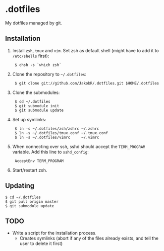 .dotfiles
=========

My dotfiles managed by git.


Installation
------------

1. Install `zsh`, `tmux` and `vim`. Set zsh as default shell (might have to add it to `/etc/shells` first):

        $ chsh -s `which zsh`

2. Clone the repository to `~/.dotfiles`:

        $ git clone git://github.com/JakobR/.dotfiles.git $HOME/.dotfiles

3. Clone the submodules:

        $ cd ~/.dotfiles
        $ git submodule init
        $ git submodule update

4. Set up symlinks:

        $ ln -s ~/.dotfiles/zsh/zshrc ~/.zshrc
        $ ln -s ~/.dotfiles/tmux.conf ~/.tmux.conf
        $ ln -s ~/.dotfiles/vimrc     ~/.vimrc

5. When connecting over ssh, sshd should accept the `TERM_PROGRAM` variable. Add this line to `sshd_config`:

        AcceptEnv TERM_PROGRAM

6. Start/restart zsh.


Updating
--------

    $ cd ~/.dotfiles
    $ git pull origin master
    $ git submodule update


TODO
----

* Write a script for the installation process.
  * Creates symlinks (abort if any of the files already exists, and tell the user to delete it first)
